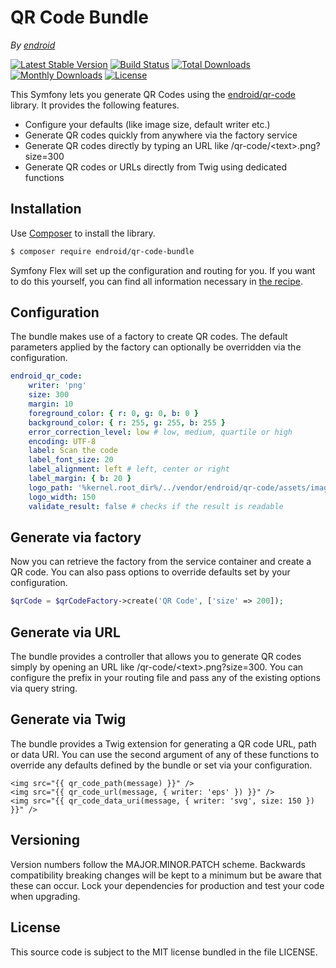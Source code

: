 # QR Code Bundle

*By [endroid](https://endroid.nl/)*

[![Latest Stable Version](http://img.shields.io/packagist/v/endroid/qr-code-bundle.svg)](https://packagist.org/packages/endroid/qr-code-bundle)
[![Build Status](http://img.shields.io/travis/endroid/qr-code-bundle.svg)](http://travis-ci.org/endroid/qr-code-bundle)
[![Total Downloads](http://img.shields.io/packagist/dt/endroid/qr-code-bundle.svg)](https://packagist.org/packages/endroid/qr-code-bundle)
[![Monthly Downloads](http://img.shields.io/packagist/dm/endroid/qr-code-bundle.svg)](https://packagist.org/packages/endroid/qr-code-bundle)
[![License](http://img.shields.io/packagist/l/endroid/qr-code-bundle.svg)](https://packagist.org/packages/endroid/qr-code-bundle)

This Symfony lets you generate QR Codes using the [endroid/qr-code](https://github.com/endroid/QrCode)
library. It provides the following features.

* Configure your defaults (like image size, default writer etc.)
* Generate QR codes quickly from anywhere via the factory service
* Generate QR codes directly by typing an URL like /qr-code/\<text>.png?size=300
* Generate QR codes or URLs directly from Twig using dedicated functions

## Installation

Use [Composer](https://getcomposer.org/) to install the library.

``` bash
$ composer require endroid/qr-code-bundle
```

Symfony Flex will set up the configuration and routing for you. If you want
to do this yourself, you can find all information necessary in
[the recipe](https://github.com/symfony/recipes-contrib/tree/master/endroid/qr-code-bundle).

## Configuration

The bundle makes use of a factory to create QR codes. The default parameters
applied by the factory can optionally be overridden via the configuration.

```yaml
endroid_qr_code:
    writer: 'png'
    size: 300
    margin: 10
    foreground_color: { r: 0, g: 0, b: 0 }
    background_color: { r: 255, g: 255, b: 255 }
    error_correction_level: low # low, medium, quartile or high
    encoding: UTF-8
    label: Scan the code
    label_font_size: 20
    label_alignment: left # left, center or right
    label_margin: { b: 20 }
    logo_path: '%kernel.root_dir%/../vendor/endroid/qr-code/assets/images/symfony.png'
    logo_width: 150
    validate_result: false # checks if the result is readable
```

## Generate via factory

Now you can retrieve the factory from the service container and create a QR
code. You can also pass options to override defaults set by your configuration.

```php
$qrCode = $qrCodeFactory->create('QR Code', ['size' => 200]);
```

## Generate via URL

The bundle provides a controller that allows you to generate QR codes simply
by opening an URL like /qr-code/\<text>.png?size=300. You can configure the
prefix in your routing file and pass any of the existing options via query string.

## Generate via Twig

The bundle provides a Twig extension for generating a QR code URL, path or data
URI. You can use the second argument of any of these functions to override any
defaults defined by the bundle or set via your configuration.

``` twig
<img src="{{ qr_code_path(message) }}" />
<img src="{{ qr_code_url(message, { writer: 'eps' }) }}" />
<img src="{{ qr_code_data_uri(message, { writer: 'svg', size: 150 }) }}" />
```

## Versioning

Version numbers follow the MAJOR.MINOR.PATCH scheme. Backwards compatibility
breaking changes will be kept to a minimum but be aware that these can occur.
Lock your dependencies for production and test your code when upgrading.

## License

This source code is subject to the MIT license bundled in the file LICENSE.